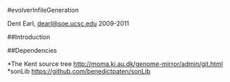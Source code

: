 #evolverInfileGeneration

Dent Earl, dearl@soe.ucsc.edu
2009-2011

##Introduction


##Dependencies

*The Kent source tree http://moma.ki.au.dk/genome-mirror/admin/git.html
*sonLib https://github.com/benedictpaten/sonLib
